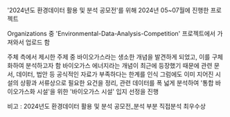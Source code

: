 '2024년도 환경데이터 활용 및 분석 공모전'를 위해 2024년 05~07월에 진행한 프로젝트

Organizations 중 'Environmental-Data-Analysis-Competition' 프로젝트에서 가져와서 업로드 함

주체 측에서 제시한 주제 중 바이오가스라는 생소한 개념을 발견하게 되었고, 이를 구체화하여 분석하고자 함
바이오가스 에너지라는 개념이 최근에 등장했기 때문에 관련 문서, 데이터, 법안 등 공식적인 자료가 부족하다는 한계를 인식
그럼에도 이미 지어진 시설의 상황과 서류상으로 필요한 요건을 정리, 관련 데이터를 폭 넓게 분석하여 '통합 바이오가스화 시설'을 위한 '바이오가스 시설' 입지 선정을 진행

비고 : 2024년도 환경데이터 활용 및 분석 공모전_분석 부분 직접분석 최우수상

